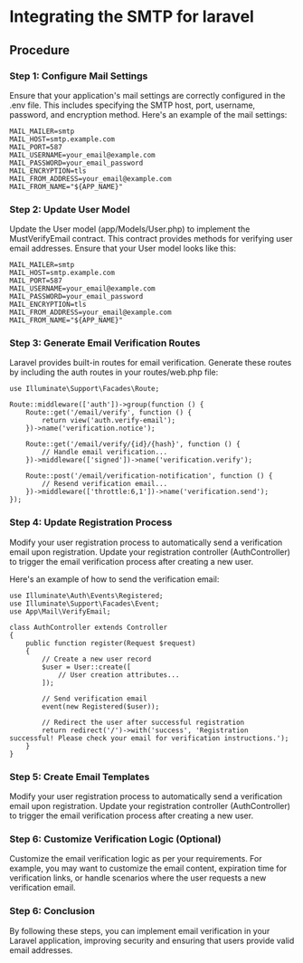 
# Integrating the SMTP for laravel

## Procedure

### Step 1: Configure Mail Settings

Ensure that your application's mail settings are correctly configured in the .env file. This includes specifying the SMTP host, port, username, password, and encryption method. Here's an example of the mail settings:


```
MAIL_MAILER=smtp
MAIL_HOST=smtp.example.com
MAIL_PORT=587
MAIL_USERNAME=your_email@example.com
MAIL_PASSWORD=your_email_password
MAIL_ENCRYPTION=tls
MAIL_FROM_ADDRESS=your_email@example.com
MAIL_FROM_NAME="${APP_NAME}"

```

### Step 2: Update User Model

Update the User model (app/Models/User.php) to implement the MustVerifyEmail contract. This contract provides methods for verifying user email addresses. Ensure that your User model looks like this:


```
MAIL_MAILER=smtp
MAIL_HOST=smtp.example.com
MAIL_PORT=587
MAIL_USERNAME=your_email@example.com
MAIL_PASSWORD=your_email_password
MAIL_ENCRYPTION=tls
MAIL_FROM_ADDRESS=your_email@example.com
MAIL_FROM_NAME="${APP_NAME}"
```

### Step 3: Generate Email Verification Routes

Laravel provides built-in routes for email verification. Generate these routes by including the auth routes in your routes/web.php file:


```
use Illuminate\Support\Facades\Route;

Route::middleware(['auth'])->group(function () {
    Route::get('/email/verify', function () {
        return view('auth.verify-email');
    })->name('verification.notice');
    
    Route::get('/email/verify/{id}/{hash}', function () {
        // Handle email verification...
    })->middleware(['signed'])->name('verification.verify');
    
    Route::post('/email/verification-notification', function () {
        // Resend verification email...
    })->middleware(['throttle:6,1'])->name('verification.send');
});

```

### Step 4: Update Registration Process

Modify your user registration process to automatically send a verification email upon registration. Update your registration controller (AuthController) to trigger the email verification process after creating a new user.

Here's an example of how to send the verification email:


```
use Illuminate\Auth\Events\Registered;
use Illuminate\Support\Facades\Event;
use App\Mail\VerifyEmail;

class AuthController extends Controller
{
    public function register(Request $request)
    {
        // Create a new user record
        $user = User::create([
            // User creation attributes...
        ]);
        
        // Send verification email
        event(new Registered($user));
        
        // Redirect the user after successful registration
        return redirect('/')->with('success', 'Registration successful! Please check your email for verification instructions.');
    }
}
```
### Step 5: Create Email Templates

Modify your user registration process to automatically send a verification email upon registration. Update your registration controller (AuthController) to trigger the email verification process after creating a new user.

### Step 6: Customize Verification Logic (Optional)

Customize the email verification logic as per your requirements. For example, you may want to customize the email content, expiration time for verification links, or handle scenarios where the user requests a new verification email.

### Step 6: Conclusion

By following these steps, you can implement email verification in your Laravel application, improving security and ensuring that users provide valid email addresses.
